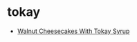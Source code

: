 # tokay

 * [Walnut Cheesecakes With Tokay Syrup](../../index/w/walnut-cheesecakes-with-tokay-syrup-103968.json)
